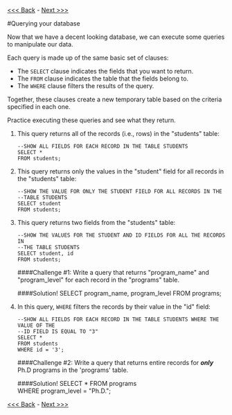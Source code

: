 [<<< Back](https://github.com/GCDigitalFellows/GCDRI_databases/blob/master/sections/5-foreignkeys.md) - [Next >>>](https://github.com/GCDigitalFellows/GCDRI_databases/blob/master/sections/7-innerjoin.md)  

#Querying your database  

Now that we have a decent looking database, we can execute some queries to manipulate our data.  

Each query is made up of the same basic set of clauses:  
- The `SELECT` clause indicates the fields that you want to return.  
- The `FROM` clause indicates the table that the fields belong to.  
- The `WHERE` clause filters the results of the query.  

Together, these clauses create a new temporary table based on the criteria specified in each one.  

Practice executing these queries and see what they return.  

1. This query returns all of the records (i.e., rows) in the "students" table:  
	```
	--SHOW ALL FIELDS FOR EACH RECORD IN THE TABLE STUDENTS
	SELECT *   
	FROM students;
	```  

2. This query returns only the values in the "student" field for all records in the "students" table:  
	```
	--SHOW THE VALUE FOR ONLY THE STUDENT FIELD FOR ALL RECORDS IN THE
	--TABLE STUDENTS
	SELECT student
	FROM students;
	```  

3. This query returns two fields from the "students" table:  
	```
	--SHOW THE VALUES FOR THE STUDENT AND ID FIELDS FOR ALL THE RECORDS IN
	--THE TABLE STUDENTS
	SELECT student, id
	FROM students;
	```  

	####Challenge #1: Write a query that returns "program_name" and "program_level" for each record in the "programs" table.  


	####Solution!
	SELECT program_name, program_level
	FROM programs;

4. In this query, `WHERE` filters the records by their value in the "id" field:  
	```
	--SHOW ALL FIELDS FOR EACH RECORD IN THE TABLE STUDENTS WHERE THE VALUE OF THE
	--ID FIELD IS EQUAL TO "3"
	SELECT *
	FROM students
	WHERE id = '3';
	```  

	####Challenge #2: Write a query that returns entire records for _**only**_ Ph.D programs in the 'programs' table.  


	####Solution!
	SELECT *
	FROM programs  
	WHERE program_level = "Ph.D.";

	
[<<< Back](https://github.com/GCDigitalFellows/GCDRI_databases/blob/master/sections/5-foreignkeys.md) - [Next >>>](https://github.com/GCDigitalFellows/GCDRI_databases/blob/master/sections/7-innerjoin.md)